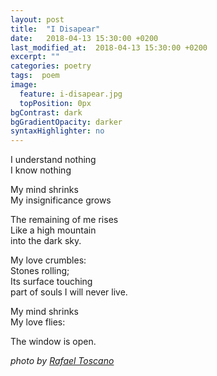 ```yaml
---
layout: post
title:  "I Disapear"
date:   2018-04-13 15:30:00 +0200
last_modified_at:  2018-04-13 15:30:00 +0200
excerpt: ""
categories: poetry
tags:  poem
image:
  feature: i-disapear.jpg
  topPosition: 0px
bgContrast: dark
bgGradientOpacity: darker
syntaxHighlighter: no
---
```


I understand nothing<br/>
I know nothing 

My mind shrinks<br/>
My insignificance grows

The remaining of me rises<br/>
Like a high mountain<br/>
into the dark sky.<br/>
	
My love crumbles:<br/>
Stones rolling;<br/>
Its surface touching<br/>
part of souls I will never live.

My mind shrinks<br/>
My love flies:

The window is open.

<i>photo by <a href="http://otoscano.com" target="_blank">Rafael Toscano</a></i>